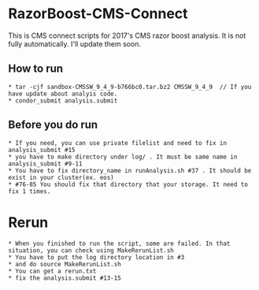 # RazorBoost-CMS-Connect

This is CMS connect scripts for 2017's CMS razor boost analysis. It is not fully automatically. I'll update them soon.

## How to run
	* tar -cjf sandbox-CMSSW_9_4_9-b766bc0.tar.bz2 CMSSW_9_4_9  // If you have update about analyis code.
	* condor_submit analysis.submit

## Before you do run
	* If you need, you can use private filelist and need to fix in analysis_submit #15
	* you have to make directory under log/ . It must be same name in analysis_submit #9-11
	* You have to fix directory_name in runAnalysis.sh #37 . It should be exist in your cluster(ex. eos)
	* #76-85 You should fix that directory that your storage. It need to fix 1 times.

# Rerun

	* When you finished to run the script, some are failed. In that situation, you can check using MakeRerunList.sh
	* You have to put the log directory location in #3
	* and do source MakeRerunList.sh
	* You can get a rerun.txt
	* fix the analysis.submit #13-15

